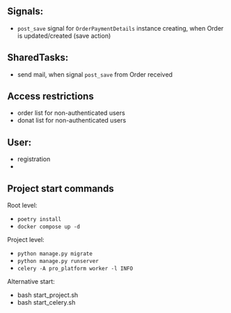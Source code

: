 

## Signals:
- `post_save` signal for `OrderPaymentDetails` instance creating,
when Order is updated/created (save action)


## SharedTasks:
- send mail, when signal `post_save` from Order received 

## Access restrictions
- order list for non-authenticated users 
- donat list for non-authenticated users

## User:
- registration
- 

## Project start commands
Root level:
- `poetry install`
- `docker compose up -d`

Project level:
- `python manage.py migrate`
- `python manage.py runserver`
- `celery -A pro_platform worker -l INFO`

Alternative start:
- bash start_project.sh
- bash start_celery.sh
